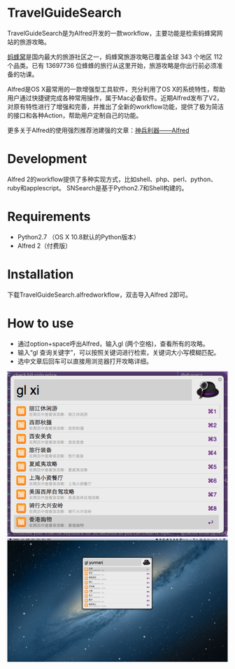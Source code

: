 TravelGuideSearch
=================

TravelGuideSearch是为Alfred开发的一款workflow，主要功能是检索蚂蜂窝网站的旅游攻略。

[蚂蜂窝][1]是国内最大的旅游社区之一，蚂蜂窝旅游攻略已覆盖全球 343 个地区 112 个品类。已有 13697736 位蜂蜂的旅行从这里开始，旅游攻略是你出行前必须准备的功课。

Alfred是OS X最常用的一款增强型工具软件，充分利用了OS X的系统特性，帮助用户通过快捷键完成各种常用操作，属于Mac必备软件。近期Alfred发布了V2，对原有特性进行了增强和完善，并推出了全新的workflow功能，提供了极为简洁的接口和各种Action，帮助用户定制自己的功能。

更多关于Alfred的使用强烈推荐池建强的文章：[神兵利器——Alfred](http://macshuo.com/?p=625)

# Development
Alfred 2的workflow提供了多种实现方式，比如shell、php、perl、python、ruby和applescript。
SNSearch是基于Python2.7和Shell构建的。

# Requirements
* Python2.7 （OS X 10.8默认的Python版本）
* Alfred 2（付费版）

# Installation
下载TravelGuideSearch.alfredworkflow，双击导入Alfred 2即可。

# How to use
* 通过option+space呼出Alfred，输入gl  (两个空格)，查看所有的攻略。
* 输入“gl 查询关键字”，可以按照关键词进行检索，关键词大小写模糊匹配。
* 选中文章后回车可以直接用浏览器打开攻略详细。

![demo](images/demo.png)
![demo](images/demo2.png)


[1]: http://www.mafengwo.cn
